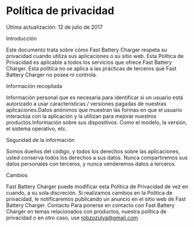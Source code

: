 # Política de privacidad

Última actualización: 12 de julio de 2017

Introducción

Este documento trata sobre cómo Fast Battery Charger respeta su privacidad cuando utiliza sus aplicaciones o su sitio web. Esta Política de Privacidad es aplicable a todos los servicios que ofrece Fast Battery Charger. Esta política no se aplica a las prácticas de terceros que Fast Battery Charger no posee ni controla.

Información recopilada

Información personal que es necesaria para identificar si un usuario está autorizado a usar características / versiones pagadas de nuestras aplicaciones.Datos anónimos que muestran las formas en que el usuario interactúa con la aplicación y la utilizan para mejorar nuestros productos.Información sobre sus dispositivos. Como el modelo, la versión, el sistema operativo, etc.

Seguridad de la información

Somos dueños del código, y todos los derechos sobre las aplicaciones, usted conserva todos los derechos a sus datos. Nunca compartiremos sus datos personales con terceros, y nunca venderemos datos a terceros.

Cambios

Fast Battery Charger puede modificar esta Política de Privacidad de vez en cuando, a su sola discreción. Si realizamos cambios en la Política de privacidad, le notificaremos publicando un anuncio en el sitio web de Fast Battery Charger. Contacto Para ponerse en contacto con Fast Battery Charger en temas relacionados con productos, nuestra política de privacidad o en otro caso, use robzozulya@gmail.com
